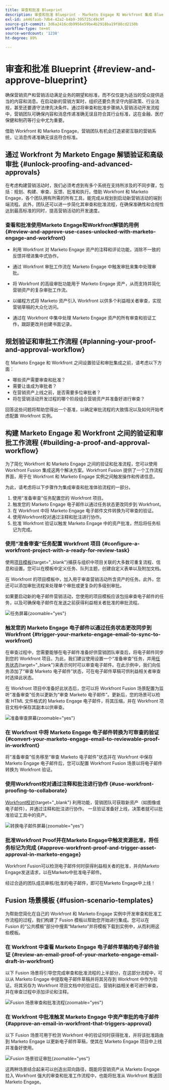 ```yaml
---
title: 审查和批准 Blueprint
description: 审查和批准 Blueprint - Marketo Engage 和 Workfront 集成 Blueprint
exl-id: a446faab-7db4-42a2-b4b9-395725c49c9f
source-git-commit: 3d6a2416cdb9956e59be4b2918ba19f88cd2150b
workflow-type: tm+mt
source-wordcount: '1238'
ht-degree: 89%

---
```


# 审查和批准 Blueprint {#review-and-approve-blueprint}

确保营销资产和营销活动满足业务的期望和标准，而不仅仅是为适当的受众提供适当的内容和消息。在启动新的营销方案时，组织还要负责坚守内部政策、行业法规，甚至还要遵守法律先决条件。通过将审查和批准步骤纳入营销活动开发流程中，营销团队可确保内容和消息传递准确无误且符合其行业标准，这在金融、医疗保健和制药等行业中尤为重要。

借助 Workfront 和 Marketo Engage，营销团队有机会打造紧密互联的营销系统，让消息传递准确无误且符合标准。

## 通过 Workfront 为 Marketo Engage 解锁验证和高级审批 {#unlock-proofing-and-advanced-approvals}

在考虑构建营销活动时，我们必须考虑到有多个系统在支持所涉及的不同步骤，包括：规划、构建、审查、反馈、批准和执行。借助 Workfront 和 Marketo Engage，各个团队拥有所需的所有工具，能完成从规划到启动新营销活动的端到端流程。此外，团队还可以进一步简化其审查和批准流程，在确保准确性和合规性达到最高标准的同时，提高营销活动的开发速度。

### 查看和批准使用Marketo Engage和Workfront解锁的用例 {#review-and-approve-use-cases-unlocked-with-marketo-engage-and-workfront}

* 利用 Workfront 对 Marketo Engage 资产的注释和评论功能，消除不一致的反馈并增进集中式协作。

* 通过 Workfront 审批工作流在 Marketo Engage 中触发审批来集中处理审批。

* 将 Workfront 的高级审批功能用于 Marketo Engage 资产，从而支持并简化营销资产的复杂审批工作流。

* 以编程方式将 Marketo 资产引入 Workfront 以供多个利益相关者审查，实现营销草稿的大众化访问。

* 通过在 Workfront 中集中处理 Marketo Engage 资产的所有审查和验证工作，跟踪更改并创建书面记录。

## 规划验证和审批工作流程 {#planning-your-proof-and-approval-workflow}

在 Marketo Engage 和 Workfront 之间设置验证和审批集成之前，请考虑以下方面：

* 哪些资产需要审查和批准？
* 需要让谁成为审批者？
* 在营销资产上线之前，是否需要多位审批者？
* 将在营销活动开发过程的哪个阶段组合营销资产并准备好进行审查？

回答这些问题将帮助您得出一个基准，以确定审批流程的大致情况以及如何开始考虑配置 Workfront 实例。

## 构建 Marketo Engage 和 Workfront 之间的验证和审批工作流程 {#building-a-proof-and-approval-workflow}

为了简化 Workfront 和 Marketo Engage 之间的验证和批准流程，您可以使用 Workfront Fusion 集成这两个解决方案。Workfront Fusion 提供了一个工作流程界面，用于在 Workfront 和 Marketo Engage 实例之间触发操作和传递信息。

为此，请考虑将以下步骤作为集成审查和批准体验流程的一部分。

1. 使用“准备审查”任务配置您的 Workfront 项目。
1. 触发您的 Marketo Engage 电子邮件以通过任务状态更改同步到 Workfront。
1. 在 Workfront 中将 Marketo Engage 电子邮件文件转换为可审查的验证。
1. 使用Workfront校对通过注释和批注进行协作。
1. 批准 Workfront 验证以触发 Marketo Engage 中的资产批准，然后将任务标记为完成。

### 使用“准备审查”任务配置 Workfront 项目 {#configure-a-workfront-project-with-a-ready-for-review-task}

使用[项目模板](https://experienceleague.adobe.com/docs/workfront/using/manage-work/projects/create-and-manage-project-templates/project-template-overview.html?lang=zh-Hans){target="_blank"}捕获与组织中项目关联的大多数可重复流程、信息和设置。您可以在模板中定义任务、队列主题，创建自定义表单以及附加文档。

在 Workfront 的项目模板中，加入用于审查营销活动所含资产的任务。此外，您还可以添加审批流程来处理单个审批或更复杂的多级别审批。

如果要启动新的电子邮件营销活动，您使用的项目模板应该包括审查电子邮件的任务，以及可确保电子邮件在发送之前获得利益相关者批准的审批流程。

![任务屏幕](assets/review-and-approve-blueprint-1.png){zoomable=&quot;yes&quot;}

### 触发您的 Marketo Engage 电子邮件以通过任务状态更改同步到 Workfront {#trigger-your-marketo-engage-email-to-sync-to-workfront}

在审查过程中，您需要能够在电子邮件准备好供营销团队审查后，将电子邮件同步到您的 Workfront 项目。为此，我们建议使用设置一个“准备审查”任务，并用[任务状态](https://experienceleague.adobe.com/docs/workfront/using/manage-work/projects/update-work-on-a-project/update-task-status.html?lang=zh-Hans){target="_blank"}来表示何时可以审查电子邮件。在此示例中，我们向任务添加了“审查 Marketo 电子邮件”状态，可在电子邮件草稿可供利益相关者审查时选择此状态。

在 Workfront 项目中准备好此状态后，您可以将 Workfront Fusion 场景配置为监听“准备审查”任务以更新为“审查 Marketo 电子邮件”。更新后，您的场景可以检索 HTML 文件格式的 Marketo Engage 电子邮件，将其压缩，并在 Workfront 项目文档中保存其副本以供审查。

![准备审查屏幕](assets/review-and-approve-blueprint-2.png){zoomable=&quot;yes&quot;}

### 在 Workfront 中将 Marketo Engage 电子邮件转换为可审查的验证 {#convert-your-marketo-engage-email-to-reviewable-proof-in-workfront}

将“准备审查”任务移至“审查 Marketo 电子邮件”状态并在 Workfront 中保存 Marketo Engage 电子邮件后，您可以配置 Workfront Fusion 场景以将电子邮件转换为 Workfront 验证。

### 使用Workfront校对通过注释和批注进行协作 {#use-workfront-proofing-to-collaborate}

[Workfront校对](https://experienceleague.adobe.com/docs/workfront/using/review-and-approve-work/proofing/proofing-overview/proofing-basics.html){target="_blank"} 利用功能，营销团队可获取新资产（如图像或电子邮件），并通过注释和批注进行协作。 一旦验证准备好上线，决策者就可以批准验证工具中的资产。

![转换电子邮件屏幕](assets/review-and-approve-blueprint-3.png){zoomable=&quot;yes&quot;}

### 批准Workfront Proof并在Marketo Engage中触发资源批准，将任务标记为完成 {#approve-workfront-proof-and-trigger-asset-approval-in-marketo-engage}

Workfront Fusion可以检测电子邮件何时获得利益相关者的批准，并向Marketo Engage发送请求，以在Marketo中批准电子邮件。

经过合适的团队成员审核/批准的电子邮件，即可在Marketo Engage中上线！

## Fusion 场景模板 {#fusion-scenario-templates}

为帮助您简化在自己的 Workfront 和 Marketo Engage 实例中开发审查和批准工作流程的过程，我们构建了 Fusion 模板以帮助您开始进行集成。您可以在 Fusion 的“公共模板”部分中搜索“Marketo”并将模板下载到实例中，从而利用这些模板。

### 在 Workfront 中查看 Marketo Engage 电子邮件草稿的电子邮件验证 {#review-an-email-proof-of-your-marketo-engage-email-draft-in-workfront}

以下 Fusion 场景将引导您完成审查和批准流程的上半部分，在这部分流程中，可以从 Marketo Engage 中提取电子邮件草稿并将其另存到 Workfront 中作为验证。将其另存为 Workfront 项目文档中的验证后，营销利益相关者可进行审查，并在审查过程中添加评论和注释。

![Fusion 场景审查和批准流程](assets/review-and-approve-blueprint-4.png){zoomable=&quot;yes&quot;}

### 在 Workfront 中批准触发 Marketo Engage 中资产审批的电子邮件 {#approve-an-email-in-workfront-that-triggers-approval}

以下 Fusion 场景可用于检测 Workfront 中的验证何时获得批准，并将该批准路由到 Marketo Engage 以更新电子邮件草稿，使其在 Marketo Engage 项目中上线并准备好使用。

![Fusion 场景验证审批](assets/review-and-approve-blueprint-5.png){zoomable=&quot;yes&quot;}

这两种场景结合起来可以创造出双向路径，既能将营销资产从 Marketo Engage 拉入 Workfront 强大的审查和批准工作流程中，也能将批准从 Workfront 推送回 Marketo Engage。
